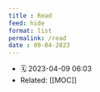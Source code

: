 ```yaml
---
title : Read
feed: hide
format: list
permalink: /read
date : 09-04-2023
---
```


- 🗓  2023-04-09 06:03
- Related: [[MOC]]

